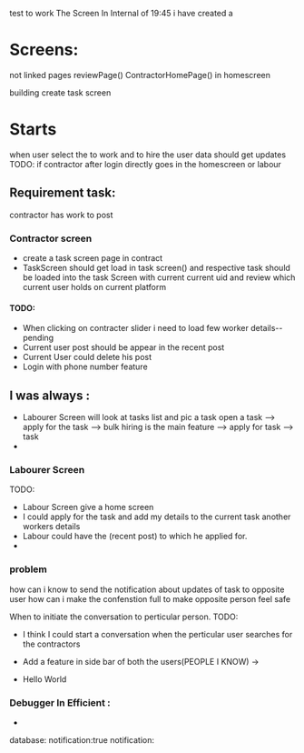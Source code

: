 
test to work The Screen
In Internal of 19:45 i have created a 
# Screens:

<!-- Screen() -->
not linked pages 
reviewPage()
ContractorHomePage() in homescreen

building create task screen
# Starts
when user select the to work and to hire the user data should get updates
TODO:
if contractor after login directly goes in the homescreen or labour


## Requirement task:
contractor has work to post 
### Contractor screen
* create a task screen page in contract
*  TaskScreen should get load in task screen() and respective task should be loaded into the task Screen with current current uid and review which current user holds on current platform
#### TODO:
<!-- * Add profile screen logout feature in profile Screen and add more details  -->
<!-- * update profile screen with service with phone number and adhar card details -->

* When clicking on contracter slider i need to load few worker details--pending
* Current user post should be appear in the recent post
* Current User could delete his post 
* Login with phone number feature

## I was always :
* Labourer Screen will look at tasks list and pic a task open a task 
--> apply for the task 
--> bulk hiring is the main feature
--> apply for task
--> task
* 

### Labourer Screen
TODO:
* Labour Screen give a home screen 
* I could apply for the task and add my details to the current task another workers details
* Labour could have the (recent post) to which he applied for.
* 

### problem 
how can i know to send the notification about updates of task to opposite user
how can i make the confenstion full to make opposite person feel safe 

When to initiate  the conversation to perticular person.
TODO:
* I think I could start a conversation when the perticular user searches for the contractors
* Add a feature in side bar of both the users(PEOPLE I KNOW) -> 

* Hello World 

### Debugger In Efficient :

* 
database: 
notification:true
notification: 
